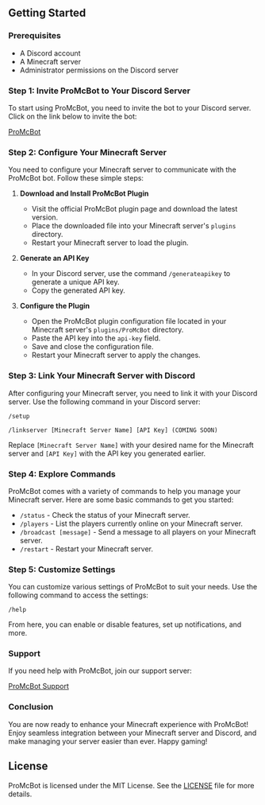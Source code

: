 ## Getting Started

### Prerequisites
- A Discord account
- A Minecraft server
- Administrator permissions on the Discord server

### Step 1: Invite ProMcBot to Your Discord Server
To start using ProMcBot, you need to invite the bot to your Discord server. Click on the link below to invite the bot:

[ProMcBot](https://discord.gg/sdfdsdf)

### Step 2: Configure Your Minecraft Server
You need to configure your Minecraft server to communicate with the ProMcBot bot. Follow these simple steps:

1. **Download and Install ProMcBot Plugin**
   - Visit the official ProMcBot plugin page and download the latest version.
   - Place the downloaded file into your Minecraft server's `plugins` directory.
   - Restart your Minecraft server to load the plugin.

2. **Generate an API Key**
   - In your Discord server, use the command `/generateapikey` to generate a unique API key.
   - Copy the generated API key.

3. **Configure the Plugin**
   - Open the ProMcBot plugin configuration file located in your Minecraft server's `plugins/ProMcBot` directory.
   - Paste the API key into the `api-key` field.
   - Save and close the configuration file.
   - Restart your Minecraft server to apply the changes.

### Step 3: Link Your Minecraft Server with Discord
After configuring your Minecraft server, you need to link it with your Discord server. Use the following command in your Discord server:

```
/setup
```

```
/linkserver [Minecraft Server Name] [API Key] (COMING SOON)
```

Replace `[Minecraft Server Name]` with your desired name for the Minecraft server and `[API Key]` with the API key you generated earlier.

### Step 4: Explore Commands
ProMcBot comes with a variety of commands to help you manage your Minecraft server. Here are some basic commands to get you started:

- `/status` - Check the status of your Minecraft server.
- `/players` - List the players currently online on your Minecraft server.
- `/broadcast [message]` - Send a message to all players on your Minecraft server.
- `/restart` - Restart your Minecraft server.

### Step 5: Customize Settings
You can customize various settings of ProMcBot to suit your needs. Use the following command to access the settings:

```
/help
```

From here, you can enable or disable features, set up notifications, and more.

### Support
If you need help with ProMcBot, join our support server:

[ProMcBot Support](https://discord.gg/sdfdsdf)

### Conclusion
You are now ready to enhance your Minecraft experience with ProMcBot! Enjoy seamless integration between your Minecraft server and Discord, and make managing your server easier than ever. Happy gaming!

## License
ProMcBot is licensed under the MIT License. See the [LICENSE](LICENSE) file for more details.
